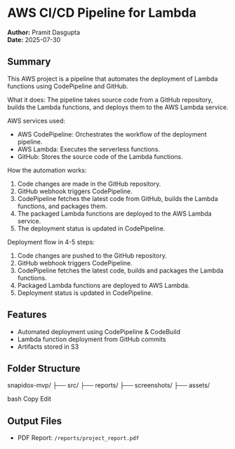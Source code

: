 # AWS CI/CD Pipeline for Lambda

**Author:** Pramit Dasgupta  
**Date:** 2025-07-30  

## Summary
This AWS project is a pipeline that automates the deployment of Lambda functions using CodePipeline and GitHub. 

What it does:
The pipeline takes source code from a GitHub repository, builds the Lambda functions, and deploys them to the AWS Lambda service.

AWS services used:
- AWS CodePipeline: Orchestrates the workflow of the deployment pipeline.
- AWS Lambda: Executes the serverless functions.
- GitHub: Stores the source code of the Lambda functions.

How the automation works:
1. Code changes are made in the GitHub repository.
2. GitHub webhook triggers CodePipeline.
3. CodePipeline fetches the latest code from GitHub, builds the Lambda functions, and packages them.
4. The packaged Lambda functions are deployed to the AWS Lambda service.
5. The deployment status is updated in CodePipeline.

Deployment flow in 4-5 steps:
1. Code changes are pushed to the GitHub repository.
2. GitHub webhook triggers CodePipeline.
3. CodePipeline fetches the latest code, builds and packages the Lambda functions.
4. Packaged Lambda functions are deployed to AWS Lambda.
5. Deployment status is updated in CodePipeline.

## Features
- Automated deployment using CodePipeline & CodeBuild
- Lambda function deployment from GitHub commits
- Artifacts stored in S3

## Folder Structure
snapidox-mvp/
├── src/
├── reports/
├── screenshots/
├── assets/

bash
Copy
Edit

## Output Files
- PDF Report: `/reports/project_report.pdf`
